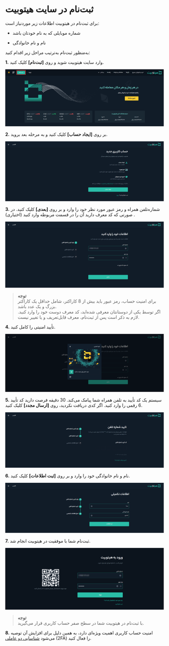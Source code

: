 
# ثبت‌نام در سایت هیتوبیت
 برای ثبت‌نام در هیتوبیت اطلاعات زیر موردنیاز است:

- شماره موبایلی که به نام خودتان باشد

- نام و نام خانوادگی

به‌منظور ثبت‌‌نام به‌ترتیب مراحل زیر اقدام کنید:


**1.** وارد سایت  هیتوبیت شوید و روی **[ثبت‌نام]** کلیک کنید.

![ ثبت‌نام در هیتوبیت](./Images/register-on-hitobit.png)

**2.**	بر روی **[ایجاد حساب]** کلیک کنید و به مرحله بعد بروید.

![صفحه ایحاد حساب کاربری](./Images/create-account.png)

**3.**	شماره‌تلفن همراه و رمز عبور مورد نظر خود را وارد و بر روی **[بعدی]** کلیک کنید. در صورتی که کد معرف دارید آن را در قسمت مربوطه وارد کنید (اختیاری) .

![ورود اطلاعات حساب کاربری](./Images/enter-information.png)

> **توجه** <br>
>برای امنیت حساب، رمز عبور باید بیش از 8 کاراکتر، شامل حداقل یک کاراکتر بزرگ و یک عدد باشد.<br>
>اگر توسط یکی از دوستانتان معرفی شده‌اید، کد معرف دوست خود را وارد کنید. لازم به ذکر است پس از ثبت‌نام، معرف قابل‌تعریف و یا تغییر نیست.

**4.**	تأیید امنیتی را کامل کنید.

![تأیید امنیتی](./Images/security-verification.png)

**5.**	سیستم یک کد تأیید به تلفن همراه شما پیامک می‌کند. 30 دقیقه فرصت دارید کد تأیید 6 رقمی را وارد کنید. اگر کدی دریافت نکردید، روی **[ارسال مجدد]** کلیک کنید.

![تأیید شماره تلفن](./Images/phone-number-verification.png)

**6.**	نام و نام خانوادگی خود را وارد و بر روی **[ثبت اطلاعات]** کلیک کنید.

![تکمیل اطلاعات حساب کاربری](./Images/personal-information-authentication.png)

**7.**	ثبت‌نام شما با موفقیت در هیتوبیت انجام شد.

![ورود به هیتوبیت](./Images/hitobit-login.png)

> **توجه**<br>
>با ثبت‌نام در هیتوبیت شما در سطح صفر حساب کاربری قرار می‌گیرید.

**8.** امنیت حساب کاربری اهمیت ویژه‌ای دارد، به همین دلیل برای افزایش آن توصیه می‌شود [شناسایی دو عاملی](https://github.com/HitoBitCo/FAQDocs/blob/main/Security/SequritySettings/Two-FactorAutenticathion/SetUpTwo-FactorAuthentication.md) (2FA) را فعال کنید.

